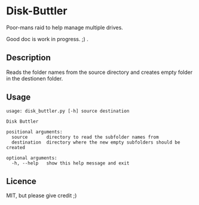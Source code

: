 # Disk-Buttler

Poor-mans raid to help manage multiple drives.

Good doc is work in progress. ;) .

## Description

Reads the folder names from the source directory and creates empty folder in the destionen folder.

## Usage

    usage: disk_buttler.py [-h] source destination

	Disk Buttler

	positional arguments:
	  source       directory to read the subfolder names from
	  destination  directory where the new empty subfolders should be created

	optional arguments:
	  -h, --help   show this help message and exit

## Licence

MIT, but please give credit ;)